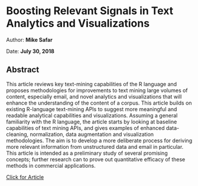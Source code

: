 # Boosting Relevant Signals in Text Analytics and Visualizations

Author: **Mike Safar** 

Date: **July 30, 2018**

## Abstract

This article reviews key text-mining capabilities of the R language and proposes methodologies for improvements to text mining large volumes of content, especially email, and novel analytics and visualizations that will enhance the understanding of the content of a corpus. This article builds on existing R-language text-mining APIs to suggest more meaningful and readable analytical capabilities and visualizations. Assuming a general familiarity with the R language, the article starts by looking at baseline capabilities of text mining APIs, and gives examples of enhanced data-cleaning, normalization, data augmentation and visualization methodologies. The aim is to develop a more deliberate process for deriving more relevant information from unstructured data and email in particular. This article is intended as a preliminary study of several promising concepts; further research can to prove out quantitative efficacy of these methods in commercial applications.

[Click for Article](http://www.safar.zone/signal-boost)
